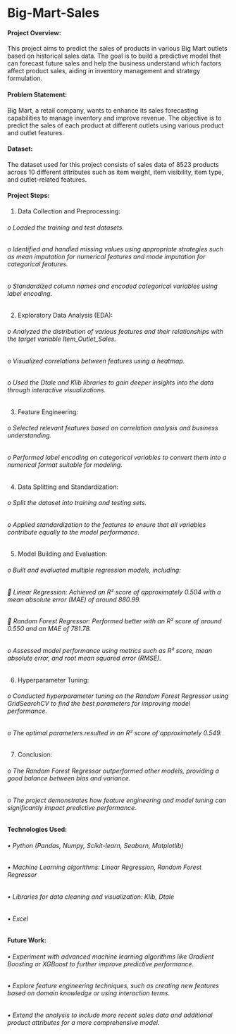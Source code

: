 # Big-Mart-Sales

#### Project Overview: 
This project aims to predict the sales of products in various Big Mart outlets based on historical sales data. The goal is to build a predictive model that can forecast future sales and help the business understand which factors affect product sales, aiding in inventory management and strategy formulation.

#### Problem Statement: 
Big Mart, a retail company, wants to enhance its sales forecasting capabilities to manage inventory and improve revenue. The objective is to predict the sales of each product at different outlets using various product and outlet features.

#### Dataset: 
The dataset used for this project consists of sales data of 8523 products across 10 different attributes such as item weight, item visibility, item type, and outlet-related features.

#### Project Steps:
1.	Data Collection and Preprocessing:
###### o	Loaded the training and test datasets.
###### o	Identified and handled missing values using appropriate strategies such as mean imputation for numerical features and mode imputation for categorical features.
###### o	Standardized column names and encoded categorical variables using label encoding.

2.	Exploratory Data Analysis (EDA):
###### o	Analyzed the distribution of various features and their relationships with the target variable Item_Outlet_Sales.
###### o	Visualized correlations between features using a heatmap.
###### o	Used the Dtale and Klib libraries to gain deeper insights into the data through interactive visualizations.

3.	Feature Engineering:
###### o	Selected relevant features based on correlation analysis and business understanding.
###### o	Performed label encoding on categorical variables to convert them into a numerical format suitable for modeling.

4.	Data Splitting and Standardization:
###### o	Split the dataset into training and testing sets.
###### o	Applied standardization to the features to ensure that all variables contribute equally to the model performance.

5.	Model Building and Evaluation:
###### o	Built and evaluated multiple regression models, including:
###### 	Linear Regression: Achieved an R² score of approximately 0.504 with a mean absolute error (MAE) of around 880.99.
###### 	Random Forest Regressor: Performed better with an R² score of around 0.550 and an MAE of 781.78.
###### o	Assessed model performance using metrics such as R² score, mean absolute error, and root mean squared error (RMSE).

6.	Hyperparameter Tuning:
###### o	Conducted hyperparameter tuning on the Random Forest Regressor using GridSearchCV to find the best parameters for improving model performance.
###### o	The optimal parameters resulted in an R² score of approximately 0.549.

7.	Conclusion:
###### o	The Random Forest Regressor outperformed other models, providing a good balance between bias and variance.
###### o	The project demonstrates how feature engineering and model tuning can significantly impact predictive performance.


#### Technologies Used:
###### •	Python (Pandas, Numpy, Scikit-learn, Seaborn, Matplotlib)
###### •	Machine Learning algorithms: Linear Regression, Random Forest Regressor
###### •	Libraries for data cleaning and visualization: Klib, Dtale
###### •	Excel


#### Future Work:
###### •	Experiment with advanced machine learning algorithms like Gradient Boosting or XGBoost to further improve predictive performance.
###### •	Explore feature engineering techniques, such as creating new features based on domain knowledge or using interaction terms.
###### •	Extend the analysis to include more recent sales data and additional product attributes for a more comprehensive model.
